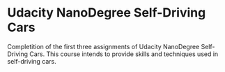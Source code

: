 # Udacity NanoDegree Self-Driving Cars 

Completition of the first three assignments of Udacity NanoDegree Self-Driving Cars. 
This course intends to provide skills and techniques used in self-driving cars. 
